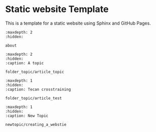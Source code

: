 # Static website Template

This is a template for a static website using Sphinx and GitHub Pages.

```{toctree}
:maxdepth: 2
:hidden:

about
```

```{toctree}
:maxdepth: 2
:hidden:
:caption: A topic

folder_topic/article_topic
```


```{toctree}
:maxdepth: 1
:hidden:
:caption: Tecan crosstraining

folder_topic/article_test
```


```{toctree}
:maxdepth: 1
:hidden:
:caption: New Topic

newtopic/creating_a_webstie
```